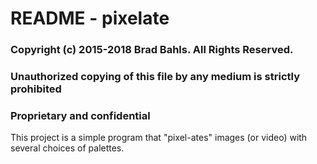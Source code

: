 # README - pixelate

### Copyright (c) 2015-2018 Brad Bahls.  All Rights Reserved.
### Unauthorized copying of this file by any medium is strictly prohibited
### Proprietary and confidential

This project is a simple program that "pixel-ates" images (or video) with several choices of palettes. 

